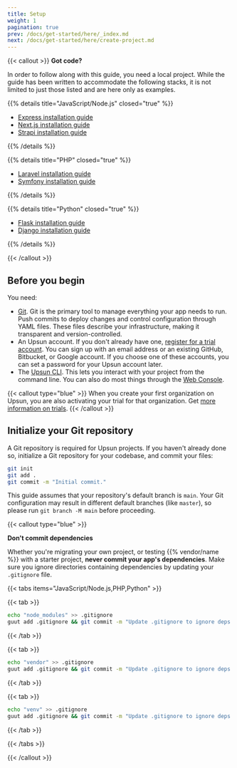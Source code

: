 ```yaml
---
title: Setup
weight: 1
pagination: true
prev: /docs/get-started/here/_index.md
next: /docs/get-started/here/create-project.md
---
```


{{< callout >}}
**Got code?**

In order to follow along with this guide, you need a local project.
While the guide has been written to accommodate the following stacks, it is not limited to just those listed and are here only as examples.

{{% details title="JavaScript/Node.js" closed="true" %}}

- [Express installation guide](https://expressjs.com/en/starter/installing.html)
- [Next.js installation guide](https://nextjs.org/docs/getting-started/installation)
- [Strapi installation guide](https://docs.strapi.io/dev-docs/installation)

{{% /details %}}

{{% details title="PHP" closed="true" %}}

- [Laravel installation guide](https://laravel.com/docs/10.x#creating-a-laravel-project)
- [Symfony installation guide](/docs/get-started/stacks/symfony/_index.md)

{{% /details %}}

{{% details title="Python" closed="true" %}}

- [Flask installation guide](https://flask.palletsprojects.com/en/2.3.x/installation)
- [Django installation guide](https://docs.djangoproject.com/en/5.0/intro/tutorial01/)

{{% /details %}}

{{< /callout >}}

## Before you begin

You need:

- [Git](https://git-scm.com/downloads).
  Git is the primary tool to manage everything your app needs to run.
  Push commits to deploy changes and control configuration through YAML files.
  These files describe your infrastructure, making it transparent and version-controlled.
- An Upsun account.
  If you don't already have one, [register for a trial account](https://auth.upsun.com/register).
  You can sign up with an email address or an existing GitHub, Bitbucket, or Google account.
  If you choose one of these accounts, you can set a password for your Upsun account later.
- The [Upsun CLI](/docs/administration/cli/_index.md).
  This lets you interact with your project from the command line.
  You can also do most things through the [Web Console](docs/administration/web/_index.md).

{{< callout type="blue" >}}
When you create your first organization on Upsun, you are also activating your trial for that organization.
Get [more information on trials](/docs/glossary.md#trial).
{{< /callout >}}

## Initialize your Git repository

A Git repository is required for Upsun projects.
If you haven't already done so, initialize a Git repository for your codebase, and commit your files:

```bash {fileName="Terminal"}
git init
git add .
git commit -m "Initial commit."
```

This guide assumes that your repository's default branch is `main`.
Your Git configuration may result in different default branches (like `master`), so please run `git branch -M main` before proceeding.

{{< callout type="blue" >}}

**Don't commit dependencies**

Whether you're migrating your own project, or testing {{% vendor/name %}} with a starter project, **never commit your app's dependencies**.
Make sure you ignore directories containing dependencies by updating your `.gitignore` file.

{{< tabs items="JavaScript/Node.js,PHP,Python" >}}

{{< tab >}}
```bash
echo "node_modules" >> .gitignore
guut add .gitignore && git commit -m "Update .gitignore to ignore deps."
```
{{< /tab >}}

{{< tab >}}
```bash
echo "vendor" >> .gitignore
guut add .gitignore && git commit -m "Update .gitignore to ignore deps."
```
{{< /tab >}}

{{< tab >}}
```bash
echo "venv" >> .gitignore
guut add .gitignore && git commit -m "Update .gitignore to ignore deps."
```
{{< /tab >}}

{{< /tabs >}}

{{< /callout >}}